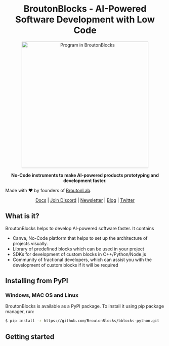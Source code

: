 <h1 align="center">BroutonBlocks - AI-Powered Software Development with Low Code  </h1>

<p align="center">
<img align="center" src="https://broutonblocks.com/img/blocks3.35b077cf.png" alt="Program in BroutonBlocks" width="400"/>
</p>
<p align="center"><b>No-Code instruments to make AI-powered products prototyping and development faster.</b></p>

Made with :heart: by founders of <a href="https://broutonlab.com">BroutonLab</a>.

<p align="center">
  <a href="">Docs</a>
  |
  <a href="">Join Discord</a>
  |
  <a href="">Newsletter</a>
  | 
  <a href="">Blog</a>
  | 
  <a href="">Twitter</a>
</p>

## What is it?
BroutonBlocks helps to develop AI-powered software faster.
It contains
 - Canva, No-Code platform that helps to set up the architecture of projects visually.
 - Library of predefined blocks which can be used in your project
 - SDKs for development of custom blocks in C++/Python/Node.js
 - Community of fractional developers, which can assist you with the development of custom blocks if it will be required


## Installing from PyPI
### Windows, MAC OS and Linux
BroutonBlocks is available as a PyPI package. To install it using pip package manager, run:
```sh
$ pip install -r https://github.com/BroutonBlocks/bblocks-python.git
```

## Getting started

